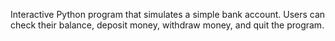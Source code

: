 Interactive Python program that simulates a simple bank account. Users can check their balance, deposit money, withdraw money, and quit the program.
